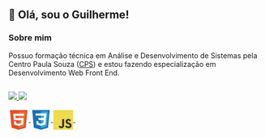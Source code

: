
<h2> 👋 Olá, sou o Guilherme! </h2>

<!--
<ul>
  <li> 🔭 Estou trabalhando com Front End </li>
  <li> 🌱 Estou estudando Web Design e JavaScript </li>
  <li> 📫 How to reach me: guilherme.frotas19@hotmail.com </li>
  <li> 😄 Pronouns: ele/dele </li>
</ul>
-->
<section id="aboutMe">
  <h3> Sobre mim </h3>
  <p>
    Possuo formação técnica em Análise e Desenvolvimento
    de Sistemas pela Centro Paula Souza (<a href="https://www.cps.sp.gov.br">CPS</a>)
    e estou fazendo especialização em Desenvolvimento Web Front End.
  </p>
</section>

##

<section id="githubStats" style="position: float;">
  <a href="https://github.com/frotas">
  <img height="auto" src="https://github-readme-stats.vercel.app/api?username=frotas&show_icons=true&theme=dracula&include_all_commits=true&count_private=true"/>
  <img height="auto" src="https://github-readme-stats.vercel.app/api/top-langs/?username=frotas&layout=compact&langs_count=7&theme=dracula"/>
</section>

<section style="display: inline;" id="technologies"><br/>
 <img align="center" heigth="30px" width="40px" src="https://raw.githubusercontent.com/devicons/devicon/master/icons/html5/html5-original.svg" />
 <img align="center" heigth="30px" width="40px" src="https://raw.githubusercontent.com/devicons/devicon/master/icons/css3/css3-original.svg" />
 <img align="center" heigth="30px" width="40px" src="https://raw.githubusercontent.com/devicons/devicon/master/icons/javascript/javascript-original.svg" />
 <img align="center" heigth="30px">
</section>

##
  
<section id="socialMidia">
  <a href=""><img src=""></a>
  <a href=""><img src=""></a>
</section>

  
